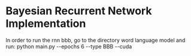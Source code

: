 # Bayesian Recurrent Network Implementation



In order to run the rnn bbb, go to the directory word language model and run:
python main.py --epochs 6 --type BBB --cuda
